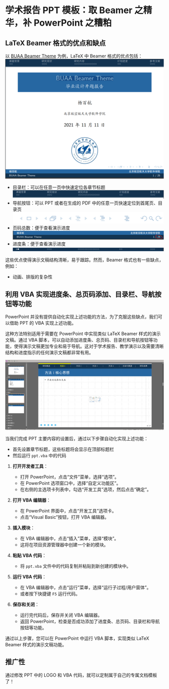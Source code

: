 # 学术报告 PPT 模板：取 Beamer 之精华，补 PowerPoint 之糟粕

## LaTeX Beamer 格式的优点和缺点

以 [BUAA Beamer Theme](https://www.overleaf.com/latex/templates/buaa-beamer-theme/sqsnwgkbxvtx) 为例，LaTeX 中 Beamer 格式的优点包括：
![BUAA Beamer Theme](figs/buaa-beamer.png) 

- 目录栏：可以在任意一页中快速定位各章节标题
  ![目录栏](figs/content.png)
- 导航按钮：可以 PPT 或者在生成的 PDF 中的任意一页快速定位到首尾页、目录页
  ![导航按钮](figs/navigation.png)
- 页码总数：便于查看演示进度
  ![页码总数](figs/page.png)
- 进度条：便于查看演示进度
  ![进度条](figs/progressor.png)

这些优点使得演示文稿结构清晰，易于跟踪。然而，Beamer 格式也有一些缺点，例如：
- 动画、排版的复杂性

## 利用 VBA 实现进度条、总页码添加、目录栏、导航按钮等功能

PowerPoint 并没有提供自动化实现上述功能的方法，为了克服这些缺点，我们可以借助 PPT 的 VBA 实现上述功能。

这种方法特别适用于需要在 PowerPoint 中实现类似 LaTeX Beamer 样式的演示文稿。通过 VBA 脚本，可以自动添加进度条、总页码、目录栏和导航按钮等功能，使得演示文稿更加专业和易于导航。这对于学术报告、教学演示以及需要清晰结构和进度指示的任何演示文稿都非常有用。

![BUAA PPT](figs/buaa-ppt.png)

当我们完成 PPT 主要内容的设置后，通过以下步骤自动化实现上述功能：
- 首先设置章节标题，这些标题将会显示在顶部标题栏
- 然后运行 `ppt.vba` 中的代码
  
1. **打开开发者工具**：
    - 打开 PowerPoint，点击“文件”菜单，选择“选项”。
    - 在 PowerPoint 选项窗口中，选择“自定义功能区”。
    - 在右侧的主选项卡列表中，勾选“开发工具”选项，然后点击“确定”。

2. **打开 VBA 编辑器**：
    - 在 PowerPoint 界面中，点击“开发工具”选项卡。
    - 点击“Visual Basic”按钮，打开 VBA 编辑器。

3. **插入模块**：
    - 在 VBA 编辑器中，点击“插入”菜单，选择“模块”。
    - 这将在项目资源管理器中创建一个新的模块。

4. **粘贴 VBA 代码**：
    - 将 `ppt.vba` 文件中的代码复制并粘贴到新创建的模块中。

5. **运行 VBA 代码**：
    - 在 VBA 编辑器中，点击“运行”菜单，选择“运行子过程/用户窗体”。
    - 或者按下快捷键 `F5` 运行代码。

6. **保存和关闭**：
    - 运行完代码后，保存并关闭 VBA 编辑器。
    - 返回 PowerPoint，检查是否成功添加了进度条、总页码、目录栏和导航按钮等功能。

通过以上步骤，您可以在 PowerPoint 中运行 VBA 脚本，实现类似 LaTeX Beamer 样式的演示文稿功能。

## 推广性

通过修改 PPT 中的 LOGO 和 VBA 代码，就可以定制属于自己的专属文档模板了！